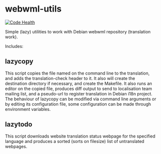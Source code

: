 # webwml-utils

[![Code Health](https://landscape.io/github/dogsleg/webwml-utils/master/landscape.svg?style=flat)](https://landscape.io/github/dogsleg/webwml-utils/master)

Simple (lazy) utilities to work with Debian webwml repository (translation work).

Includes:

## lazycopy

This script copies the file named on the command line to the translation, and adds the translation-check header to it. It also will create the destination directory if necessary, and create the Makefile. It also runs an editor on the copied file, produces diff output to send to localisation team mailing list, and a pseudo-url to register translation in Debian i18n project. The behaviour of lazycopy can be modified via command line arguments or by editing its configuration file, some configuration can be made through environment variables.

## lazytodo

This script downloads website translation status webpage for the specified language and produces a sorted (sorts on filesize) list of untranslated webpages.
